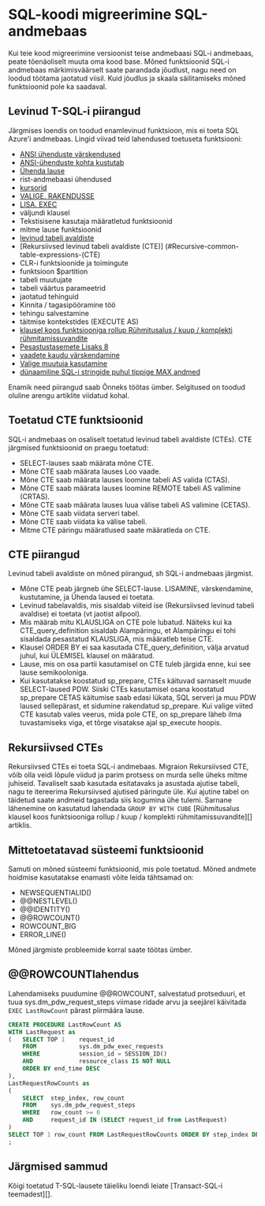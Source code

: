 <properties
   pageTitle="SQL-koodi migreerimine SQL-i andmebaas | Microsoft Azure'i"
   description="Näpunäiteid migreerimine SQL-koodi SQL Azure'i andmebaas arendamise lahendusi."
   services="sql-data-warehouse"
   documentationCenter="NA"
   authors="lodipalm"
   manager="barbkess"
   editor=""/>

<tags
   ms.service="sql-data-warehouse"
   ms.devlang="NA"
   ms.topic="article"
   ms.tgt_pltfrm="NA"
   ms.workload="data-services"
   ms.date="08/02/2016"
   ms.author="lodipalm;barbkess;sonyama;jrj"/>

# <a name="migrate-your-sql-code-to-sql-data-warehouse"></a>SQL-koodi migreerimine SQL-andmebaas

Kui teie kood migreerimine versioonist teise andmebaasi SQL-i andmebaas, peate tõenäoliselt muuta oma kood base. Mõned funktsioonid SQL-i andmebaas märkimisväärselt saate parandada jõudlust, nagu need on loodud töötama jaotatud viisil. Kuid jõudlus ja skaala säilitamiseks mõned funktsioonid pole ka saadaval.

## <a name="common-t-sql-limitations"></a>Levinud T-SQL-i piirangud

Järgmises loendis on toodud enamlevinud funktsioon, mis ei toeta SQL Azure'i andmebaas. Lingid viivad teid lahendused toetuseta funktsiooni:

- [ANSI ühenduste värskendused][]
- [ANSI-ühenduste kohta kustutab][]
- [Ühenda lause][]
- rist-andmebaasi ühendused
- [kursorid][]
- [VALIGE. RAKENDUSSE][]
- [LISA. EXEC][]
- väljundi klausel
- Tekstisisene kasutaja määratletud funktsioonid
- mitme lause funktsioonid
- [levinud tabeli avaldiste](#Common-table-expressions)
- [Rekursiivsed levinud tabeli avaldiste (CTE)] (#Recursive-common-table-expressions-(CTE)
- CLR-i funktsioonide ja toimingute
- funktsioon $partition
- tabeli muutujate
- tabeli väärtus parameetrid
- jaotatud tehinguid
- Kinnita / tagasipööramine töö
- tehingu salvestamine
- täitmise kontekstides (EXECUTE AS)
- [klausel koos funktsiooniga rollup Rühmitusalus / kuup / komplekti rühmitamissuvandite][]
- [Pesastustasemete Lisaks 8][]
- [vaadete kaudu värskendamine][]
- [Valige muutuja kasutamine][]
- [dünaamiline SQL-i stringide puhul tippige MAX andmed][]

Enamik need piirangud saab Õnneks töötas ümber. Selgitused on toodud oluline arengu artiklite viidatud kohal.

## <a name="supported-cte-features"></a>Toetatud CTE funktsioonid

SQL-i andmebaas on osaliselt toetatud levinud tabeli avaldiste (CTEs).  CTE järgmised funktsioonid on praegu toetatud:

- SELECT-lauses saab määrata mõne CTE.
- Mõne CTE saab määrata lauses Loo vaade.
- Mõne CTE saab määrata lauses loomine tabeli AS valida (CTAS).
- Mõne CTE saab määrata lauses loomine REMOTE tabeli AS valimine (CRTAS).
- Mõne CTE saab määrata lauses luua välise tabeli AS valimine (CETAS).
- Mõne CTE saab viidata serveri tabel.
- Mõne CTE saab viidata ka välise tabeli.
- Mitme CTE päringu määratlused saate määratleda on CTE.

## <a name="cte-limitations"></a>CTE piirangud

Levinud tabeli avaldiste on mõned piirangud, sh SQL-i andmebaas järgmist.

- Mõne CTE peab järgneb ühe SELECT-lause. LISAMINE, värskendamine, kustutamine, ja Ühenda laused ei toetata.
- Levinud tabelavaldis, mis sisaldab viiteid ise (Rekursiivsed levinud tabeli avaldise) ei toetata (vt jaotist allpool).
- Mis määrab mitu KLAUSLIGA on CTE pole lubatud. Näiteks kui ka CTE_query_definition sisaldab Alampäringu, et Alampäringu ei tohi sisaldada pesastatud KLAUSLIGA, mis määratleb teise CTE.
- Klausel ORDER BY ei saa kasutada CTE_query_definition, välja arvatud juhul, kui ÜLEMISEL klausel on määratud.
- Lause, mis on osa partii kasutamisel on CTE tuleb järgida enne, kui see lause semikooloniga.
- Kui kasutatakse koostatud sp_prepare, CTEs käituvad sarnaselt muude SELECT-laused PDW. Siiski CTEs kasutamisel osana koostatud sp_prepare CETAS käitumise saab edasi lükata, SQL serveri ja muu PDW laused sellepärast, et sidumine rakendatud sp_prepare. Kui valige viited CTE kasutab vales veerus, mida pole CTE, on sp_prepare läheb ilma tuvastamiseks viga, et tõrge visatakse ajal sp_execute hoopis.

## <a name="recursive-ctes"></a>Rekursiivsed CTEs

Rekursiivsed CTEs ei toeta SQL-i andmebaas.  Migraion Rekursiivsed CTE, võib olla veidi lõpule viidud ja parim protsess on murda selle üheks mitme juhiseid. Tavaliselt saab kasutada esitatavaks ja asustada ajutise tabeli, nagu te itereerima Rekursiivsed ajutised päringute üle. Kui ajutine tabel on täidetud saate andmeid tagastada siis kogumina ühe tulemi. Sarnane lähenemine on kasutatud lahendada `GROUP BY WITH CUBE` [Rühmitusalus klausel koos funktsiooniga rollup / kuup / komplekti rühmitamissuvandite][] artiklis.

## <a name="unsupported-system-functions"></a>Mittetoetatavad süsteemi funktsioonid

Samuti on mõned süsteemi funktsioonid, mis pole toetatud. Mõned andmete hoidmise kasutatakse enamasti võite leida tähtsamad on:

- NEWSEQUENTIALID()
- @@NESTLEVEL()
- @@IDENTITY()
- @@ROWCOUNT()
- ROWCOUNT_BIG
- ERROR_LINE()

Mõned järgmiste probleemide korral saate töötas ümber.

## <a name="rowcount-workaround"></a>@@ROWCOUNTlahendus

Lahendamiseks puudumine @@ROWCOUNT, salvestatud protseduuri, et tuua sys.dm_pdw_request_steps viimase ridade arvu ja seejärel käivitada `EXEC LastRowCount` pärast piirmäära lause.

```sql
CREATE PROCEDURE LastRowCount AS
WITH LastRequest as 
(   SELECT TOP 1    request_id
    FROM            sys.dm_pdw_exec_requests
    WHERE           session_id = SESSION_ID()
    AND             resource_class IS NOT NULL
    ORDER BY end_time DESC
),
LastRequestRowCounts as
(
    SELECT  step_index, row_count
    FROM    sys.dm_pdw_request_steps
    WHERE   row_count >= 0
    AND     request_id IN (SELECT request_id from LastRequest)
)
SELECT TOP 1 row_count FROM LastRequestRowCounts ORDER BY step_index DESC
;
```

## <a name="next-steps"></a>Järgmised sammud
Kõigi toetatud T-SQL-lausete täieliku loendi leiate [Transact-SQL-i teemadest][].

<!--Image references-->

<!--Article references-->
[ANSI ühenduste värskendused]: ./sql-data-warehouse-develop-ctas.md#ansi-join-replacement-for-update-statements
[ANSI-ühenduste kohta kustutab]: ./sql-data-warehouse-develop-ctas.md#ansi-join-replacement-for-delete-statements
[Ühenda lause]: ./sql-data-warehouse-develop-ctas.md#replace-merge-statements
[LISA. EXEC]: ./sql-data-warehouse-tables-temporary.md#modularizing-code
[Transact-SQL-i Teemad]: ./sql-data-warehouse-reference-tsql-statements.md

[kursorid]: ./sql-data-warehouse-develop-loops.md
[VALIGE. RAKENDUSSE]: ./sql-data-warehouse-develop-ctas.md#selectinto
[klausel koos funktsiooniga rollup Rühmitusalus / kuup / komplekti rühmitamissuvandite]: ./sql-data-warehouse-develop-group-by-options.md
[Pesastustasemete Lisaks 8]: ./sql-data-warehouse-develop-transactions.md
[vaadete kaudu värskendamine]: ./sql-data-warehouse-develop-views.md
[Valige muutuja kasutamine]: ./sql-data-warehouse-develop-variable-assignment.md
[dünaamiline SQL-i stringide puhul tippige MAX andmed]: ./sql-data-warehouse-develop-dynamic-sql.md

<!--MSDN references-->

<!--Other Web references-->
